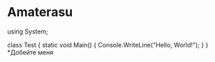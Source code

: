 # Amaterasu

using System;

class Test
{
    static void Main()
    {
        Console.WriteLine("Hello, World!");
    }
}
*Добейте меня